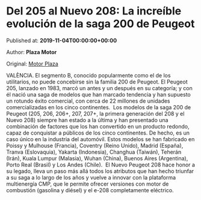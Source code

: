 
# Del 205 al Nuevo 208: La increíble evolución de la saga 200 de Peugeot

Published at: **2019-11-04T00:00:00+00:00**

Author: **Plaza Motor**

Original: [Motor Plaza](https://valenciaplaza.com/del-205-al-nuevo-208-la-increible-evolucion-de-la-saga-200-de-peugeot)

VALÈNCIA. El segmento B, conocido popularmente como el de los utilitarios, no puede concebirse sin la familia 200 de Peugeot. El Peugeot 205, lanzado en 1983, marcó un antes y un después en su categoría; y con él nació una saga de modelos que han marcado tendencia y han supuesto un rotundo éxito comercial, con cerca de 22 millones de unidades comercializadas en los cinco continentes. 
Los modelos de la saga 200 de Peugeot (205, 206, 206+, 207, 207+, la primera generación del 208 y el Nuevo 208) siempre han estado a la última y han presentado una combinación de factores que los han convertido en un producto redondo, capaz de conquistar a públicos de los cinco continentes. De hecho, es un caso único en la industria del automóvil. Estos modelos se han fabricado en Poissy y Mulhouse (Francia), Coventry (Reino Unido), Madrid (España), Tranva (Eslovaquia), Yakarta (Indonesia), Changhua (Taiwán), Teherán (Irán), Kuala Lumpur (Malasia), Wuhan (China), Buenos Aires (Argentina), Porto Real (Brasil) y Los Andes (Chile). 
El Nuevo Peugeot 208 hace honor a su legado, lleva un paso más allá todos los atributos que han hecho triunfar a su saga a lo largo de los años y vuelve a innovar con la plataforma multienergía CMP, que le permite ofrecer versiones con motor de combustión (gasolina y diésel) y el e-208 completamente eléctrico.
